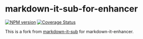 # markdown-it-sub-for-enhancer

[![NPM version](https://img.shields.io/npm/v/markdown-it-sub-for-enhancer.svg?style=flat)](https://www.npmjs.org/package/markdown-it-sub-for-enhancer)
[![Coverage Status](https://codecov.io/gh/Dedicatus546/markdown-it-enhancer/branch/main/graph/badge.svg?component=plugin-sub)](https://app.codecov.io/github/Dedicatus546/markdown-it-enhancer/tree/main?components%5B0%5D=plugin-sub)

This is a fork from [markdown-it-sub](https://github.com/markdown-it/markdown-it-sub) for markdown-it-enhancer.
